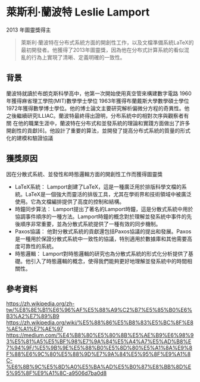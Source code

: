 # **萊斯利·蘭波特 Leslie Lamport**
2013 年圖靈獎得主
> 萊斯利·蘭波特在分布式系統方面的開創性工作，以及文檔準備系統LaTeX的最初開發者。他獲得了2013年圖靈獎，因為他在分布式計算系統的看似混亂的行為上實現了清晰、定義明確的一致性。

## 背景
蘭波特就讀於布朗克斯科學高中，他第一次開始使用真空管來構建數字電路
1960年獲得麻省理工學院(MIT)數學學士學位
1963年獲得布蘭戴斯大學數學碩士學位
1972年獲得數學博士學位。他的博士論文主要研究解析偏微分方程的奇異性。他之後繼續研究ILLIAC。蘭波特最終得出證明，分布系統中的相對次序與觀察者有關
在他的職業生涯中，蘭波特在分布式和並發系統的理論和實踐方面做出了許多開創性的貢獻[6]。他設計了重要的算法，並開發了提高分布式系統的質量的形式化的建模和驗證協議

## 獲獎原因
因在分散式系統、並發性和時態邏輯方面的開創性工作而獲得圖靈獎
* LaTeX系統： Lamport創建了LaTeX，這是一種廣泛用於排版科學文檔的系統。LaTeX是一個強大而靈活的排版工具，尤其在學術界和技術領域中被廣泛使用。它為文檔編排提供了高度的控制和結構。
* 時鐘同步算法： Lamport提出了著名的Lamport時鐘，這是分散式系統中用於協調事件順序的一種方法。Lamport時鐘的概念對於理解並發系統中事件的先後順序非常重要，並為分散式系統提供了一種有效的同步機制。
* Paxos協議： 他對分散式系統的貢獻還包括Paxos協議的提出和發展。Paxos是一種用於保證分散式系統中一致性的協議，特別適用於數據庫和其他需要高度可靠性的系統。
* 時態邏輯： Lamport對時態邏輯的研究也為分散式系統的形式化分析提供了基礎。他引入了時態邏輯的概念，使得我們能夠更好地理解並發系統中的時間相關性。

## 參考資料
https://zh.wikipedia.org/zh-tw/%E8%8E%B1%E6%96%AF%E5%88%A9%C2%B7%E5%85%B0%E6%B3%A2%E7%89%B9
https://zh.wikipedia.org/wiki/%E5%88%86%E5%B8%83%E5%BC%8F%E8%AE%A1%E7%AE%97
https://medium.com/%E4%B8%80%E5%80%8B%E5%AE%B9%E6%98%93%E5%81%A5%E5%BF%98%E7%9A%84%E5%A4%A7%E5%AD%B8%E7%94%9F/%E5%9B%9E%E5%88%B0%E5%8D%80%E5%A1%8A%E9%8F%88%E6%9C%80%E5%88%9D%E7%9A%84%E5%95%8F%E9%A1%8C-%E6%8B%9C%E5%8D%A0%E5%BA%AD%E5%B0%87%E8%BB%8D%E5%95%8F%E9%A1%8C-a9506d7ba0d8
